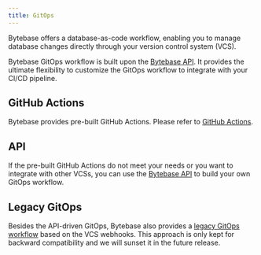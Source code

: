 ```yaml
---
title: GitOps
---
```


Bytebase offers a database-as-code workflow, enabling you to manage database changes directly through your version control system (VCS).

Bytebase GitOps workflow is built upon the [Bytebase API](/docs/api/overview). It provides the ultimate flexibility to customize the GitOps workflow to integrate with your CI/CD pipeline.

## GitHub Actions

Bytebase provides pre-built GitHub Actions. Please refer to [GitHub Actions](/docs/vcs-integration/github-actions).

## API

If the pre-built GitHub Actions do not meet your needs or you want to integrate with other VCSs, you can use the [Bytebase API](/docs/api/overview) to build your own GitOps workflow.

## Legacy GitOps

Besides the API-driven GitOps, Bytebase also provides a [legacy GitOps workflow](/docs/vcs-integration/simple/overview/) based on the VCS webhooks. This approach is only kept for backward compatibility and we will sunset it in the future release.
